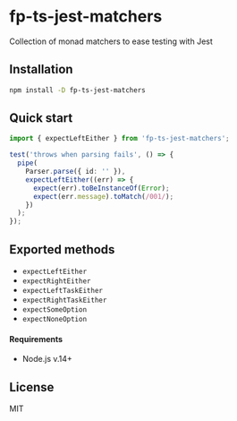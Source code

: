 # fp-ts-jest-matchers

Collection of monad matchers to ease testing with Jest

## Installation

```bash
npm install -D fp-ts-jest-matchers
```

## Quick start

```typescript
import { expectLeftEither } from 'fp-ts-jest-matchers';

test('throws when parsing fails', () => {
  pipe(
    Parser.parse({ id: '' }),
    expectLeftEither((err) => {
      expect(err).toBeInstanceOf(Error);
      expect(err.message).toMatch(/001/);
    })
  );
});
```

## Exported methods

- `expectLeftEither`
- `expectRightEither`
- `expectLeftTaskEither`
- `expectRightTaskEither`
- `expectSomeOption`
- `expectNoneOption`

#### Requirements

- Node.js v.14+

## License

MIT
